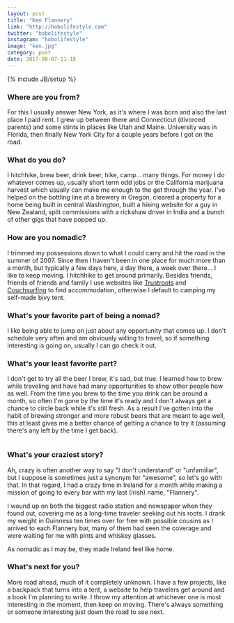```yaml
---
layout: post
title: "Ken Flannery"
link: "http://hobolifestyle.com"
twitter: "hobolifestyle"
instagram: "hobolifestyle"
image: "ken.jpg"
category: post
date: 2017-08-07-11-18
---
```

{% include JB/setup %}

### Where are you from?
For this I usually answer New York, as it's where I was born and also the last place I paid rent. I grew up between there and Connecticut (divorced parents) and some stints in places like Utah and Maine. University was in Florida, then finally New York City for a couple years before I got on the road.

### What do you do?
I hitchhike, brew beer, drink beer, hike, camp... many things. For money I do whatever comes up, usually short term odd jobs or the California marijuana harvest which usually can make me enough to the get through the year. I've helped on the bottling line at a brewery in Oregon, cleared a property for a home being built in central Washington, built a hiking website for a guy in New Zealand, split commissions with a rickshaw driver in India and a bunch of other gigs that have popped up.

### How are you nomadic?
I trimmed my possessions down to what I could carry and hit the road in the summer of 2007. Since then I haven't been in one place for much more than a month, but typically a few days here, a day there, a week over there... I like to keep moving. I hitchhike to get around primarily. Besides friends, friends of friends and family I use websites like [Trustroots](https://www.trustroots.org/) and [Couchsurfing](https://www.couchsurfing.com/dashboard) to find accommodation, otherwise I default to camping my self-made bivy tent.

### What's your favorite part of being a nomad?

I like being able to jump on just about any opportunity that comes up. I don't schedule very often and am obviously willing to travel, so if something interesting is going on, usually I can go check it out.

### What's your least favorite part?

I don't get to try all the beer I brew, it's sad, but true. I learned how to brew while traveling and have had many opportunities to show other people how as well. From the time you brew to the time you drink can be around a month, so often I'm gone by the time it's ready and I don't always get a chance to circle back while it's still fresh. As a result I've gotten into the habit of brewing stronger and more robust beers that are meant to age well, this at least gives me a better chance of getting a chance to try it (assuming there's any left by the time I get back).

<img data-src="{{ site.url }}/assets/img/posts/ken-alt.jpg" class="inner-post-image lazyload" />

### What's your craziest story?

Ah, crazy is often another way to say "I don't understand" or "unfamiliar", but I suppose is sometimes just a synonym for "awesome", so let's go with that. In that regard, I had a crazy time in Ireland for a month while making a mission of going to every bar with my last (Irish) name, "Flannery".

I wound up on both the biggest radio station and newspaper when they found out, covering me as a long-time traveler seeking out his roots. I drank my weight in Guinness ten times over for free with possible cousins as I arrived to each Flannery bar, many of them had seen the coverage and were waiting for me with pints and whiskey glasses.

As nomadic as I may be, they made Ireland feel like home.

### What's next for you?

More road ahead, much of it completely unknown. I have a few projects, like a backpack that turns into a tent, a website to help travelers get around and a book I'm planning to write. I throw my attention at whichever one is most interesting in the moment, then keep on moving. There's always something or someone interesting just down the road to see next.

